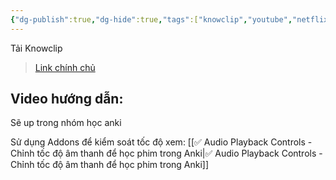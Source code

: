```yaml
---
{"dg-publish":true,"dg-hide":true,"tags":["knowclip","youtube","netflix","phim","software"],"permalink":"/vua-xem-phim-vua-hoc-bang-knowclip-ap-dung-cho-ca-youtube-va-netflix/","hide":true,"dgPassFrontmatter":true}
---
```



Tải Knowclip

> [Link chính chủ](https://www.knowclip.com/)

## Video hướng dẫn:
Sẽ up trong nhóm học anki

Sử dụng Addons để kiểm soát tốc độ xem:
[[✅ Audio Playback Controls - Chỉnh tốc độ âm thanh để học phim trong Anki\|✅ Audio Playback Controls - Chỉnh tốc độ âm thanh để học phim trong Anki]]